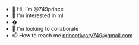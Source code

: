 - 👋 Hi, I’m @749prince
- 👀 I’m interested in ml
- �
- 💞️ I’m looking to collaborate
- 📫 How to reach me princetiwary749@gmail.com

<!---
749prince/749prince is a ✨ special ✨ repository because its `README.md` (this file) appears on your GitHub profile.
You can click the Preview link to take a look at your changes.
--->

